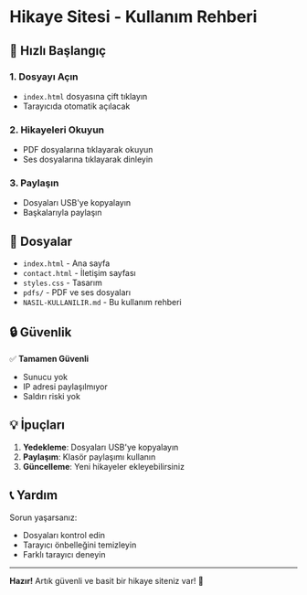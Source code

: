 # Hikaye Sitesi - Kullanım Rehberi

## 🎯 **Hızlı Başlangıç**

### 1. **Dosyayı Açın**
- `index.html` dosyasına çift tıklayın
- Tarayıcıda otomatik açılacak

### 2. **Hikayeleri Okuyun**
- PDF dosyalarına tıklayarak okuyun
- Ses dosyalarına tıklayarak dinleyin

### 3. **Paylaşın**
- Dosyaları USB'ye kopyalayın
- Başkalarıyla paylaşın

## 📁 **Dosyalar**

- `index.html` - Ana sayfa
- `contact.html` - İletişim sayfası
- `styles.css` - Tasarım
- `pdfs/` - PDF ve ses dosyaları
- `NASIL-KULLANILIR.md` - Bu kullanım rehberi

## 🔒 **Güvenlik**

✅ **Tamamen Güvenli**
- Sunucu yok
- IP adresi paylaşılmıyor
- Saldırı riski yok

## 💡 **İpuçları**

1. **Yedekleme**: Dosyaları USB'ye kopyalayın
2. **Paylaşım**: Klasör paylaşımı kullanın
3. **Güncelleme**: Yeni hikayeler ekleyebilirsiniz

## 📞 **Yardım**

Sorun yaşarsanız:
- Dosyaları kontrol edin
- Tarayıcı önbelleğini temizleyin
- Farklı tarayıcı deneyin

---

**Hazır!** Artık güvenli ve basit bir hikaye siteniz var! 🎉 
